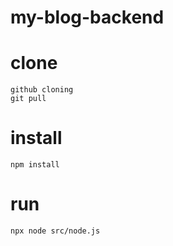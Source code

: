 # my-blog-backend

# clone

    github cloning
    git pull

# install

    npm install

# run

    npx node src/node.js
